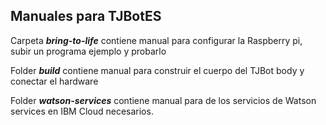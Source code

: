 

## Manuales para TJBotES

Carpeta _**bring-to-life**_ contiene manual para configurar la Raspberry pi, subir un programa ejemplo y probarlo

Folder _**build**_ contiene manual para construir el cuerpo del TJBot body y conectar el hardware

Folder _**watson-services**_ contiene manual para de los servicios de Watson services en IBM Cloud necesarios.

